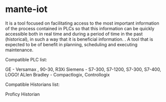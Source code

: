 # mante-iot
It is a tool focused on facilitating access to the most important information of the process contained in PLCs so that this information can be quickly accessible both in real time and during a period of time in the past (historical), in such a way that it is beneficial information. .
A tool that is expected to be of benefit in planning, scheduling and executing maintenance.

Compatible PLC list:

GE - Versamax , 90-30, R3Xi
Siemens - S7-300, S7-1200, S7-300, S7-400, LOGO!
ALlen Bradley - Compactlogix, Controllogix

Compatible Historians list:

Proficy Historian
